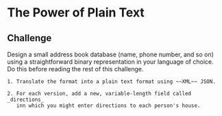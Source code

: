 The Power of Plain Text
=======================

Challenge
---------

Design a small address book database (name, phone number, and so on) using a
straightforward binary representation in your language of choice. Do this
before reading the rest of this challenge.

    1. Translate the format into a plain text format using ~~XML~~ JSON.

    2. For each version, add a new, variable-length field called _directions_
       inn which you might enter directions to each person's house.
